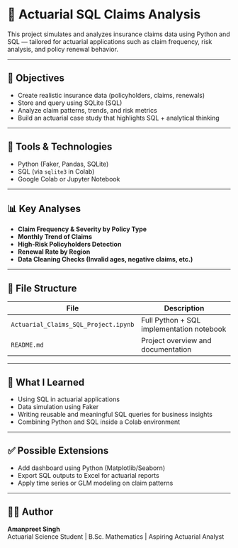 # 🧮 Actuarial SQL Claims Analysis

This project simulates and analyzes insurance claims data using Python and SQL — tailored for actuarial applications such as claim frequency, risk analysis, and policy renewal behavior.

---

## 📌 Objectives
- Create realistic insurance data (policyholders, claims, renewals)
- Store and query using SQLite (SQL)
- Analyze claim patterns, trends, and risk metrics
- Build an actuarial case study that highlights SQL + analytical thinking

---

## 🧰 Tools & Technologies
- Python (Faker, Pandas, SQLite)
- SQL (via `sqlite3` in Colab)
- Google Colab or Jupyter Notebook

---

## 📊 Key Analyses

- **Claim Frequency & Severity by Policy Type**
- **Monthly Trend of Claims**
- **High-Risk Policyholders Detection**
- **Renewal Rate by Region**
- **Data Cleaning Checks (Invalid ages, negative claims, etc.)**

---

## 📂 File Structure

| File | Description |
|------|-------------|
| `Actuarial_Claims_SQL_Project.ipynb` | Full Python + SQL implementation notebook |
| `README.md` | Project overview and documentation |

---

## 🧠 What I Learned
- Using SQL in actuarial applications
- Data simulation using Faker
- Writing reusable and meaningful SQL queries for business insights
- Combining Python and SQL inside a Colab environment

---

## ✅ Possible Extensions
- Add dashboard using Python (Matplotlib/Seaborn)
- Export SQL outputs to Excel for actuarial reports
- Apply time series or GLM modeling on claim patterns

---

## 👨‍💼 Author

**Amanpreet Singh**  
Actuarial Science Student | B.Sc. Mathematics | Aspiring Actuarial Analyst  
